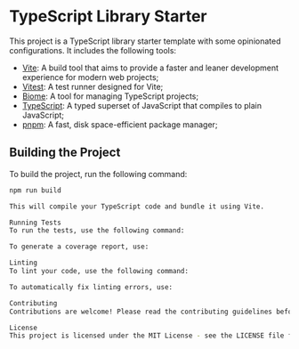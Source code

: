 # TypeScript Library Starter

This project is a TypeScript library starter template with some opinionated configurations. It includes the following tools:

- [Vite](https://vitejs.dev/): A build tool that aims to provide a faster and leaner development experience for modern web projects;
- [Vitest](https://vitest.dev/): A test runner designed for Vite;
- [Biome](https://github.com/biomejs/biome): A tool for managing TypeScript projects;
- [TypeScript](https://www.typescriptlang.org/): A typed superset of JavaScript that compiles to plain JavaScript;
- [pnpm](https://pnpm.io/): A fast, disk space-efficient package manager;

## Building the Project

To build the project, run the following command:

```sh
npm run build

This will compile your TypeScript code and bundle it using Vite.

Running Tests
To run the tests, use the following command:

To generate a coverage report, use:

Linting
To lint your code, use the following command:

To automatically fix linting errors, use:

Contributing
Contributions are welcome! Please read the contributing guidelines before getting started.

License
This project is licensed under the MIT License - see the LICENSE file for details.

```
